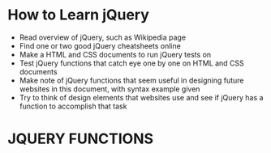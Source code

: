 # How to Learn jQuery

* Read overview of jQuery, such as Wikipedia page
* Find one or two good jQuery cheatsheets online
* Make a HTML and CSS documents to run jQuery tests on
* Test jQuery functions that catch eye one by one on HTML and CSS documents
* Make note of jQuery functions that seem useful in designing future websites in this document, with syntax example given
* Try to think of design elements that websites use and see if jQuery has a function to accomplish that task

# JQUERY FUNCTIONS